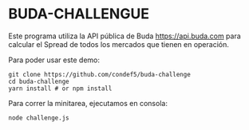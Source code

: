 # BUDA-CHALLENGUE

Este programa utiliza la API pública de Buda https://api.buda.com para calcular el Spread de todos los mercados que tienen en operación.

Para poder usar este demo:

```
git clone https://github.com/condef5/buda-challenge
cd buda-challenge
yarn install # or npm install
```

Para correr la minitarea, ejecutamos en consola:

```
node challenge.js
```
